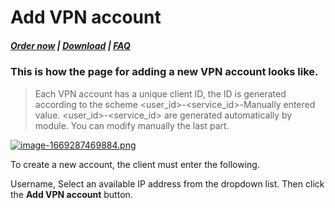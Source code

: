 # Add VPN account

#####  [Order now](https://puqcloud.com/index.php?rp=/store/whmcs-module-wireguard-business-vpn) | [Download](https://download.puqcloud.com/WHMCS/servers/PUQ_WHMCS-WireGuard-Business-VPN/) | [FAQ](https://faq.puqcloud.com/)

### This is how the page for adding a new VPN account looks like.

>Each VPN account has a unique client ID, the ID is generated according to the scheme &lt;user\_id&gt;-&lt;service\_id&gt;-Manually entered value. &lt;user\_id&gt;-&lt;service\_id&gt; are generated automatically by module. You can modify manually the last part.

[![image-1669287469884.png](https://doc.puq.info/uploads/images/gallery/2022-11/scaled-1680-/image-1669287469884.png)](https://doc.puq.info/uploads/images/gallery/2022-11/image-1669287469884.png)

To create a new account, the client must enter the following.

Username, Select an available IP address from the dropdown list. Then click the **Add VPN account** button.
